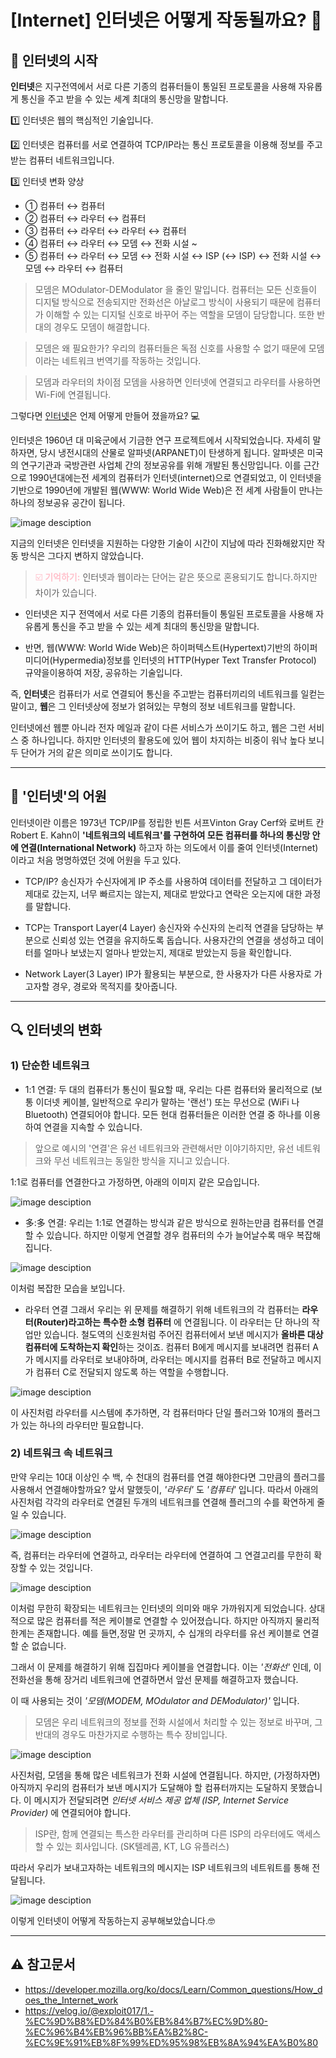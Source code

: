 <!-- Heading -->

# [Internet] 인터넷은 어떻게 작동될까요? 🤔

## 📡 인터넷의 시작

**인터넷**은 지구전역에서 서로 다른 기종의 컴퓨터들이 통일된 프로토콜을 사용해 자유롭게 통신을 주고 받을 수 있는 세계 최대의 통신망을 말합니다.

1️⃣ 인터넷은 웹의 핵심적인 기술입니다.

2️⃣ 인터넷은 컴퓨터를 서로 연결하여 TCP/IP라는 통신 프로토콜을 이용해 정보를 주고받는 컴퓨터 네트워크입니다.

3️⃣ 인터넷 변화 양상

- ① 컴퓨터 ↔ 컴퓨터
- ② 컴퓨터 ↔ 라우터 ↔ 컴퓨터
- ③ 컴퓨터 ↔ 라우터 ↔ 라우터 ↔ 컴퓨터
- ④ 컴퓨터 ↔ 라우터 ↔ 모뎀 ↔ 전화 시설 ~
- ⑤ 컴퓨터 ↔ 라우터 ↔ 모뎀 ↔ 전화 시설 ↔ ISP (↔ ISP) ↔ 전화 시설 ↔ 모뎀 ↔ 라우터 ↔ 컴퓨터

> 모뎀은 MOdulator-DEModulator 을 줄인 말입니다.
> 컴퓨터는 모든 신호들이 디지털 방식으로 전송되지만 전화선은 아날로그 방식이 사용되기 때문에 컴퓨터가 이해할 수 있는 디지털 신호로 바꾸어 주는 역할을 모뎀이 담당합니다. 또한 반대의 경우도 모뎀이 해결합니다.

> 모뎀은 왜 필요한가? 우리의 컴퓨터들은 독점 신호를 사용할 수 없기 때문에 모뎀이라는 네트워크 번역기를 작동하는 것입니다.

> 모뎀과 라우터의 차이점
> 모뎀을 사용하면 인터넷에 연결되고 라우터를 사용하면 Wi-Fi에 연결됩니다.

<!-- Link -->

그렇다면 [인터넷](https://en.wikipedia.org/wiki/Internet#History)은 언제 어떻게 만들어 졌을까요? 💻

<!-- Text attributes-->

인터넷은 1960년 대 미육군에서 기금한 연구 프로젝트에서 시작되었습니다. 자세히 말하자면, 당시 냉전시대의 산물로 알파넷(ARPANET)이 탄생하게 됩니다. 알파넷은 미국의 연구기관과 국방관련 사업체 간의 정보공유를 위해 개발된 통신망입니다. 이를 근간으로 1990년대에는전 세계의 컴퓨터가 인터넷(internet)으로 연결되었고, 이 인터넷을 기반으로 1990년에 개발된 웹(WWW: World Wide Web)은 전 세계 사람들이 만나는 하나의 정보공유 공간이 됩니다.

<!--Image-->

![image desciption](https://media.vlpt.us/images/exploit017/post/3ee8db40-a440-47e4-bf54-03c9bbf6162e/image.png)

<!-- Text attributes-->

지금의 인터넷은 인터넷을 지원하는 다양한 기술이 시간이 지남에 따라 진화해왔지만 작동 방식은 그다지 변하지 않았습니다.

> <span style="color:pink">☑️ **기억하기:** </span>인터넷과 웹이라는 단어는 같은 뜻으로 혼용되기도 합니다.하지만 차이가 있습니다.

- 인터넷은 지구 전역에서 서로 다른 기종의 컴퓨터들이 통일된 프로토콜을 사용해 자유롭게 통신을 주고 받을 수 있는 세계 최대의 통신망을 말합니다.

- 반면, 웹(WWW: World Wide Web)은 하이퍼텍스트(Hypertext)기반의 하이퍼미디어(Hypermedia)정보를 인터넷의 HTTP(Hyper Text Transfer Protocol) 규약을이용하여 저장, 공유하는 기술입니다.

즉, **인터넷**은 컴퓨터가 서로 연결되어 통신을 주고받는 컴퓨터끼리의 네트워크를 일컫는 말이고, **웹**은 그 인터넷상에 정보가 얽혀있는 무형의 정보 네트워크를 말합니다.

인터넷에선 웹뿐 아니라 전자 메일과 같이 다른 서비스가 쓰이기도 하고, 웹은 그런 서비스 중 하나입니다. 하지만 인터넷의 활용도에 있어 웹이 차지하는 비중이 워낙 높다 보니 두 단어가 거의 같은 의미로 쓰이기도 합니다.

---

## 📖 '인터넷'의 어원

인터넷이란 이름은 1973년 TCP/IP를 정립한 빈튼 서프Vinton Gray Cerf와 로버트 칸Robert E. Kahn이 **'네트워크의 네트워크'를 구현하여 모든 컴퓨터를 하나의 통신망 안에 연결(International Network)** 하고자 하는 의도에서 이를 줄여 인터넷(Internet)이라고 처음 명명하였던 것에 어원을 두고 있다.

- TCP/IP? 송신자가 수신자에게 IP 주소를 사용하여 데이터를 전달하고 그 데이터가 제대로 갔는지, 너무 빠르지는 않는지, 제대로 받았다고 연락은 오는지에 대한 과정를 말합니다.

- TCP는 Transport Layer(4 Layer)
  송신자와 수신자의 논리적 연결을 담당하는 부분으로 신뢰성 있는 연결을 유지하도록 돕습니다. 사용자간의 연결을 생성하고 데이터를 얼마나 보냈는지 얼마나 받았는지, 제대로 받았는지 등을 확인합니다.

- Network Layer(3 Layer)
  IP가 활용되는 부분으로, 한 사용자가 다른 사용자로 가고자할 경우, 경로와 목적지를 찾아줍니다.

---

<!-- Heading -->

## 🔍 인터넷의 변화

<!-- Text attributes-->

### 1) 단순한 네트워크

- 1:1 연결:
  두 대의 컴퓨터가 통신이 필요할 때, 우리는 다른 컴퓨터와 물리적으로 (보통 이더넷 케이블, 일반적으로 우리가 말하는 '랜선') 또는 무선으로 (WiFi 나 Bluetooth) 연결되어야 합니다. 모든 현대 컴퓨터들은 이러한 연결 중 하나를 이용하여 연결을 지속할 수 있습니다.

> 앞으로 예시의 '연결'은 유선 네트워크와 관련해서만 이야기하지만, 유선 네트워크와 무선 네트워크는 동일한 방식을 지니고 있습니다.

1:1로 컴퓨터를 연결한다고 가정하면, 아래의 이미지 같은 모습입니다.

<!--Image-->

![image desciption](https://media.vlpt.us/images/exploit017/post/0533232a-ea61-4c5f-92cc-6c595b0e4c18/image.png)

- 多:多 연결: 우리는 1:1로 연결하는 방식과 같은 방식으로 원하는만큼 컴퓨터를 연결할 수 있습니다. 하지만 이렇게 연결할 경우 컴퓨터의 수가 늘어날수록 매우 복잡해집니다.

![image desciption](https://media.vlpt.us/images/exploit017/post/1fa04dc0-032c-4407-9099-9ca3db3a2a00/image.png)

이처럼 복잡한 모습을 보입니다.

- 라우터 연결
  그래서 우리는 위 문제를 해결하기 위해 네트워크의 각 컴퓨터는 **라우터(Router)라고하는 특수한 소형 컴퓨터** 에 연결됩니다. 이 라우터는 단 하나의 작업만 있습니다. 철도역의 신호원처럼 주어진 컴퓨터에서 보낸 메시지가 **올바른 대상 컴퓨터에 도착하는지 확인**하는 것이죠. 컴퓨터 B에게 메시지를 보내려면 컴퓨터 A가 메시지를 라우터로 보내야하며, 라우터는 메시지를 컴퓨터 B로 전달하고 메시지가 컴퓨터 C로 전달되지 않도록 하는 역할을 수행합니다.

![image desciption](https://media.vlpt.us/images/exploit017/post/00741fab-f711-4f9d-a157-b90e3c82b30e/image.png)

이 사진처럼 라우터를 시스템에 추가하면, 각 컴퓨터마다 단일 플러그와 10개의 플러그가 있는 하나의 라우터만 필요합니다.

### 2) 네트워크 속 네트워크

만약 우리는 10대 이상인 수 백, 수 천대의 컴퓨터를 연결 해야한다면 그만큼의 플러그를 사용해서 연결해야할까요?
앞서 말했듯이, _'라우터'_ 도 _'컴퓨터'_ 입니다.
따라서 아래의 사진처럼 각각의 라우터로 연결된 두개의 네트워크를 연결해 플러그의 수를 확연하게 줄일 수 있습니다.

![image desciption](https://media.vlpt.us/images/exploit017/post/1a14189f-4999-49e6-9632-a169c0202e3d/image.png)

즉, 컴퓨터는 라우터에 연결하고, 라우터는 라우터에 연결하여 그 연결고리를 무한히 확장할 수 있는 것입니다.

![image desciption](https://media.vlpt.us/images/exploit017/post/35ffd724-5452-4cde-8d64-235e21cec33f/image.png)

이처럼 무한히 확장되는 네트워크는 인터넷의 의미와 매우 가까워지게 되었습니다. 상대적으로 많은 컴퓨터를 적은 케이블로 연결할 수 있어졌습니다. 하지만 아직까지 물리적 한계는 존재합니다. 예를 들면,정말 먼 곳까지, 수 십개의 라우터를 유선 케이블로 연결할 순 없습니다.

그래서 이 문제를 해결하기 위해 집집마다 케이블을 연결합니다.
이는 _'전화선'_ 인데, 이 전화선을 통해 장거리 네트워크에 연결하면서 앞선 문제를 해결하고자 했습니다.

이 때 사용되는 것이 _'모뎀(MODEM, MOdulator and DEModulator)'_ 입니다.

> 모뎀은 우리 네트워크의 정보를 전화 시설에서 처리할 수 있는 정보로 바꾸며, 그 반대의 경우도 마찬가지로 수행하는 특수 장비입니다.

![image desciption](https://media.vlpt.us/images/exploit017/post/6bc8e06c-2687-4b17-98dc-ef491ceeaebd/image.png)

사진처럼, 모뎀을 통해 많은 네트워크가 전화 시설에 연결됩니다.
하지만, (가정하자면) 아직까지 우리의 컴퓨터가 보낸 메시지가 도달해야 할 컴퓨터까지는 도달하지 못했습니다.
이 메시지가 전달되려면 _인터넷 서비스 제공 업체 (ISP, Internet Service Provider)_ 에 연결되어야 합니다.

> ISP란, 함께 연결되는 특스한 라우터를 관리하며 다른 ISP의 라우터에도 액세스할 수 있는 회사입니다. (SK텔레콤, KT, LG 유플러스)

따라서 우리가 보내고자하는 네트워크의 메시지는 ISP 네트워크의 네트워트를 통해 전달됩니다.

![image desciption](https://media.vlpt.us/images/exploit017/post/e998a924-f2d0-4b0f-bf52-bbe9f5dd1e94/image.png)

이렇게 인터넷이 어떻게 작동하는지 공부해보았습니다.🤓

---

## ⚠️ 참고문서

- https://developer.mozilla.org/ko/docs/Learn/Common_questions/How_does_the_Internet_work
- https://velog.io/@exploit017/1.-%EC%9D%B8%ED%84%B0%EB%84%B7%EC%9D%80-%EC%96%B4%EB%96%BB%EA%B2%8C-%EC%9E%91%EB%8F%99%ED%95%98%EB%8A%94%EA%B0%80
